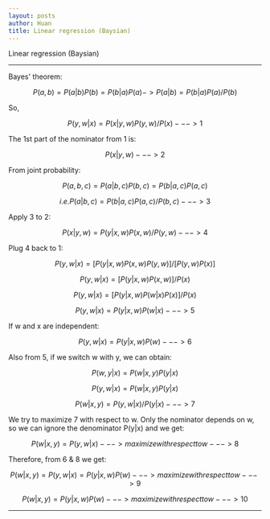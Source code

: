 ```yaml
---
layout: posts
author: Huan
title: Linear regression (Baysian)
---
```


Linear regression (Baysian)

---

Bayes' theorem:

$$P(a, b) = P(a|b) P(b) = P(b|a) P(a) -> P(a|b) = P(b|a) P(a) / P(b)$$

So,

$$P(y, w|x) = P(x|y, w) P(y, w) / P(x) ---> 1$$

The 1st part of the nominator from 1 is:

$$P(x|y, w) ---> 2$$

From joint probability:

$$P(a, b, c) = P(a|b, c) P(b, c) = P(b|a, c) P (a, c)$$

$$i.e. P(a|b, c) = P(b|a, c) P(a, c) / P(b, c) ---> 3$$

Apply 3 to 2:

$$P(x|y, w) = P(y|x, w) P(x, w) / P(y, w) ---> 4$$

Plug 4 back to 1:

$$P(y, w|x) = [ P(y|x, w) P(x, w) P(y, w) ] / [P(y, w) P( x)]$$

$$P(y, w|x) = [P(y|x, w) P(x, w)] / P(x)$$

$$P(y, w|x) = [P(y|x, w) P(w|x) P(x)] / P(x)$$

$$P(y, w|x) = P(y|x, w) P(w|x) ---> 5$$

If w and x are independent:

$$P(y, w|x) = P(y|x, w) P(w) ---> 6$$

Also from 5, if we switch w with y, we can obtain:

$$P(w, y|x) = P(w|x, y) P(y|x)$$

$$P(y, w|x) = P(w|x, y) P(y|x)$$

$$P(w|x, y) = P(y, w|x) / P(y|x) ---> 7$$

We try to maximize 7 with respect to w. Only the nominator depends on w, so we
can ignore the denominator P(y|x) and we get:

$$P(w|x, y) = P(y, w|x) ---> maximize with respect to w ---> 8$$

Therefore, from 6 & 8 we get:

$$P(w|x, y) = P(y, w|x) = P(y|x, w) P(w) ---> maximize with respect to w ---> 9$$

$$P(w|x, y) = P(y|x, w) P(w) ---> maximize with respect to w ---> 10$$

---

<br>
